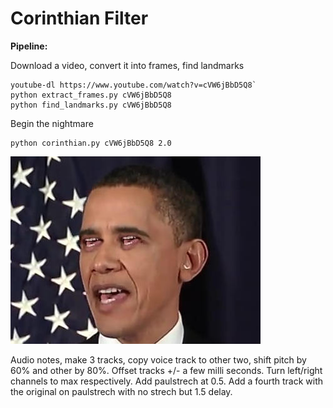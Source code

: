 # Corinthian Filter

**Pipeline:**

Download a video, convert it into frames, find landmarks

    youtube-dl https://www.youtube.com/watch?v=cVW6jBbD5Q8`
    python extract_frames.py cVW6jBbD5Q8
    python find_landmarks.py cVW6jBbD5Q8

Begin the nightmare

    python corinthian.py cVW6jBbD5Q8 2.0

![Obama Corinthinan Filter](demo_image_obama.jpg)

Audio notes, make 3 tracks, copy voice track to other two, shift pitch by 60% and other by 80%. Offset tracks +/- a few milli seconds. Turn left/right channels to max respectively. Add paulstrech at 0.5. Add a fourth track with the original on paulstrech with no strech but 1.5 delay.